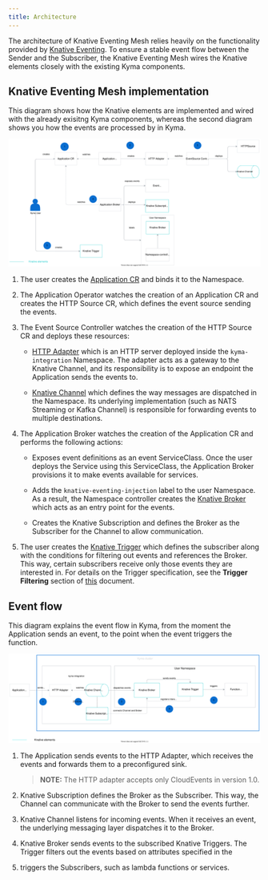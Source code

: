 ```yaml
---
title: Architecture
---
```


The architecture of Knative Eventing Mesh relies heavily on the functionality provided by [Knative Eventing](https://knative.dev/docs/eventing/). To ensure a stable event flow between the Sender and the Subscriber, the Knative Eventing Mesh wires the Knative elements closely with the existing Kyma components.

## Knative Eventing Mesh implementation

This diagram shows how the Knative elements are implemented and wired with the already exisitng Kyma components, whereas the second diagram shows you how the events are processed by in Kyma.

![Eventing implementation](./assets/eventing-mesh-implementation.svg)

1. The user creates the [Application CR](https://kyma-project.io/docs/components/application-connector/#custom-resource-application) and binds it to the Namespace. 

2. The Application Operator watches the creation of an Application CR and creates the HTTP Source CR, which defines the event source sending the events.

3. The Event Source Controller watches the creation of the HTTP Source CR and deploys these resources:

    * [HTTP Adapter](https://github.com/kyma-project/kyma/tree/master/components/event-sources/adapter/http) which is an HTTP server deployed inside the `kyma-integration` Namespace. The adapter acts as a gateway to the Knative Channel, and its responsibility is to expose an endpoint the Application sends the events to. 

    * [Knative Channel](https://knative.dev/docs/eventing/channels/) which defines the way messages are dispatched in the Namespace. Its underlying implementation (such as NATS Streaming or Kafka Channel) is responsible for forwarding events to multiple destinations. 

4. The Application Broker watches the creation of the Application CR and performs the following actions:

    * Exposes event definitions as an event ServiceClass. Once the user deploys the Service using this ServiceClass, the Application Broker provisions it to make events available for services.

    * Adds the `knative-eventing-injection` label to the user Namespace. As a result, the Namespace controller creates the [Knative Broker](https://knative.dev/docs/eventing/broker-trigger/) which acts as an entry point for the events. 

    * Creates the Knative Subscription and defines the Broker as the Subscriber for the Channel to allow communication.

5. The user creates the [Knative Trigger](https://knative.dev/docs/eventing/broker-trigger/) which defines the subscriber along with the conditions for filtering out events and references the Broker. This way, certain subscribers receive only those events they are interested in. For details on the Trigger specification, see the **Trigger Filtering** section of [this](https://knative.dev/docs/eventing/broker-trigger/) document.

## Event flow 

This diagram explains the event flow in Kyma, from the moment the Application sends an event, to the point when the event triggers the function.

![Eventing flow](./assets/eventing-mesh-flow.svg)

1. The Application sends events to the HTTP Adapter, which receives the events and forwards them to a preconfigured sink. 
   
    >**NOTE:** The HTTP adapter accepts only CloudEvents in version 1.0. 

2. Knative Subscription defines the Broker as the Subscriber. This way, the Channel can communicate with the Broker to send the events further.

3. Knative Channel listens for incoming events. When it receives an event, the underlying messaging layer dispatches it to the Broker.

4. Knative Broker sends events to the subscribed Knative Triggers. The Trigger filters out the events based on attributes specified in the 

5. triggers the Subscribers, such as lambda functions or services. 
